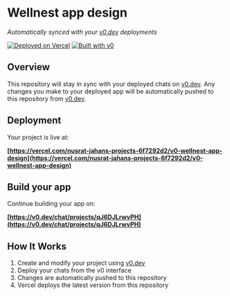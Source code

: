 # Wellnest app design

*Automatically synced with your [v0.dev](https://v0.dev) deployments*

[![Deployed on Vercel](https://img.shields.io/badge/Deployed%20on-Vercel-black?style=for-the-badge&logo=vercel)](https://vercel.com/nusrat-jahans-projects-6f7292d2/v0-wellnest-app-design)
[![Built with v0](https://img.shields.io/badge/Built%20with-v0.dev-black?style=for-the-badge)](https://v0.dev/chat/projects/qJ6DJLrwvPH)

## Overview

This repository will stay in sync with your deployed chats on [v0.dev](https://v0.dev).
Any changes you make to your deployed app will be automatically pushed to this repository from [v0.dev](https://v0.dev).

## Deployment

Your project is live at:

**[https://vercel.com/nusrat-jahans-projects-6f7292d2/v0-wellnest-app-design](https://vercel.com/nusrat-jahans-projects-6f7292d2/v0-wellnest-app-design)**

## Build your app

Continue building your app on:

**[https://v0.dev/chat/projects/qJ6DJLrwvPH](https://v0.dev/chat/projects/qJ6DJLrwvPH)**

## How It Works

1. Create and modify your project using [v0.dev](https://v0.dev)
2. Deploy your chats from the v0 interface
3. Changes are automatically pushed to this repository
4. Vercel deploys the latest version from this repository